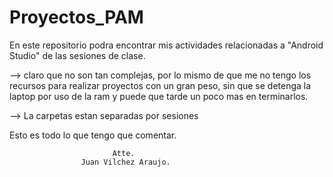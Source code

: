 # Proyectos_PAM
En este repositorio podra encontrar mis actividades relacionadas a "Android Studio"
de las sesiones de clase.

--> claro que no son tan complejas, por lo mismo de que me no tengo los recursos 
para realizar proyectos con un gran peso, sin que se detenga la laptop por uso de
la ram y puede que tarde un poco mas en terminarlos.

--> La carpetas estan separadas por sesiones

Esto es todo lo que tengo que comentar.

                           Atte.
                    Juan Vilchez Araujo.

